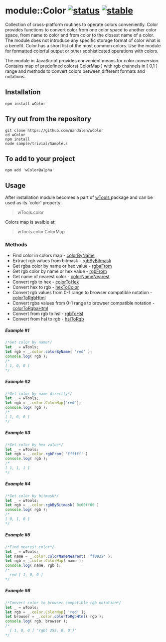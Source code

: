 # module::Color [![status](https://github.com/Wandalen/wColor/workflows/publish/badge.svg)](https://github.com/Wandalen/wColor/actions?query=workflow%3Apublish) [![stable](https://img.shields.io/badge/stability-stable-brightgreen.svg)](https://github.com/emersion/stability-badges#stable)

Collection of cross-platform routines to operate colors conveniently. Color provides functions to convert color from one color space to another color space, from name to color and from color to the closest name of a color. The module does not introduce any specific storage format of color what is a benefit. Color has a short list of the most common colors. Use the module for formatted colorful output or other sophisticated operations with colors.

The module in JavaScript provides convenient means for color conversion.
Contains map of predefined colors( ColorMap ) with rgb channels in [ 0,1 ] range and methods to convert colors between different formats and notations.

## Installation
```terminal
npm install wColor
```

## Try out from the repository
```
git clone https://github.com/Wandalen/wColor
cd wColor
npm install
node sample/trivial/Sample.s
```

## To add to your project
```
npm add 'wColor@alpha'
```

## Usage
After installation module becomes a part of [ wTools ]( https://github.com/Wandalen/wTools ) package and can be used as its 'color' property:
> wTools.color

Colors map is avaible at:
> wTools.color.ColorMap

### Methods
* Find color in colors map - [ colorByName ]()
* Extract rgb values from bitmask - [ rgbByBitmask ]()
* Get rgba color by name or hex value - [ rgbaFrom ]()
* Get rgb color by name or hex value - [ rgbFrom ]()
* Get name of nearest color - [ colorNameNearest ]()
* Convert rgb to hex - [ colorToHex ]()
* Convert hex to rgb - [ hexToColor ]()
* Convert rgb values from 0-1 range to browser compatible notation - [ colorToRgbHtml ]()
* Convert rgba values from 0-1 range to browser compatible notation - [ colorToRgbaHtml ]()
* Convert from rgb to hsl - [ rgbToHsl ]()
* Convert from hsl to rgb - [ hslToRgb ]()

##### Example #1
```javascript
/*Get color by name*/
let _ = wTools;
let rgb = _.color.colorByName( 'red' );
console.log( rgb );
/*
[ 1, 0, 0 ]
*/
```
##### Example #2
```javascript
/*Get color by name directly*/
let _ = wTools;
let rgb = _.color.ColorMap['red'];
console.log( rgb );
/*
[ 1, 0, 0 ]
*/
```
##### Example #3
```javascript
/*Get color by hex value*/
let _ = wTools;
let rgb = _.color.rgbFrom( 'ffffff' )
console.log( rgb );
/*
[ 1, 1, 1 ]
*/
```
##### Example #4
```javascript
/*Get color by bitmask*/
let _ = wTools;
let rgb = _.color.rgbByBitmask( 0x00ff00 )
console.log( rgb );
/*
[ 0, 1, 0 ]
*/
```
##### Example #5
```javascript
/*Find nearest color*/
let _ = wTools;
let name = _.color.colorNameNearest( 'ff0032' );
let rgb = _.color.ColorMap[ name ];
console.log( name, rgb );
/*
  red [ 1, 0, 0 ]
*/
```
##### Example #6
```javascript
/*Convert color to browser compatible rgb notation*/
let _ = wTools;
let rgb = _.color.ColorMap[ 'red' ];
let browser = _.color.colorToRgbHtml( rgb );
console.log( rgb, browser );
/*
  [ 1, 0, 0 ] 'rgb( 255, 0, 0 )'
*/
```
